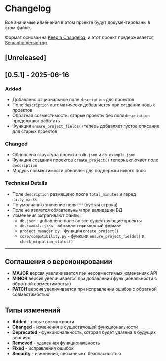 # Changelog

Все значимые изменения в этом проекте будут документированы в этом файле.

Формат основан на [Keep a Changelog](https://keepachangelog.com/en/1.0.0/),
и этот проект придерживается [Semantic Versioning](https://semver.org/spec/v2.0.0.html).

## [Unreleased]

## [0.5.1] - 2025-06-16

### Added
- Добавлено опциональное поле `description` для проектов
- Поле `description` автоматически добавляется при создании новых проектов
- Обратная совместимость: старые проекты без поля `description` продолжают работать
- Функция `ensure_project_fields()` теперь добавляет пустое описание для старых проектов

### Changed
- Обновлена структура проекта в `db.json` и `db.example.json`
- Функция создания проектов `create_project()` теперь включает поле `description`
- Модуль совместимости обновлен для поддержки нового поля

### Technical Details
- Поле `description` размещено после `total_minutes` и перед `daily_masks`
- По умолчанию значение поля: `""` (пустая строка)
- Поле не является обязательным при валидации БД
- Изменения затрагивают файлы:
  - `db.json` - добавлено поле во все существующие проекты
  - `db.example.json` - обновлен примерный формат
  - `project_manager.py` - функция `create_project()`
  - `core/compatibility.py` - функции `ensure_project_fields()` и `check_migration_status()`

---

## Соглашения о версионировании

- **MAJOR** версия увеличивается при несовместимых изменениях API
- **MINOR** версия увеличивается при добавлении функциональности с обратной совместимостью
- **PATCH** версия увеличивается при исправлении ошибок с обратной совместимостью

## Типы изменений

- **Added** - новые возможности
- **Changed** - изменения в существующей функциональности
- **Deprecated** - функциональность, которая будет удалена в будущих версиях
- **Removed** - удаленная функциональность
- **Fixed** - исправления ошибок
- **Security** - изменения, связанные с безопасностью
